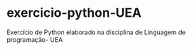 # exercicio-python-UEA
 Exercício de Python elaborado na disciplina de Linguagem de programação- UEA
